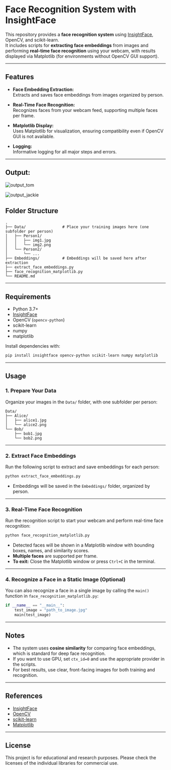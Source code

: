 # Face Recognition System with InsightFace

This repository provides a **face recognition system** using [InsightFace](https://github.com/deepinsight/insightface), OpenCV, and scikit-learn.  
It includes scripts for **extracting face embeddings** from images and performing **real-time face recognition** using your webcam, with results displayed via Matplotlib (for environments without OpenCV GUI support).

---

## Features

- **Face Embedding Extraction:**  
  Extracts and saves face embeddings from images organized by person.

- **Real-Time Face Recognition:**  
  Recognizes faces from your webcam feed, supporting multiple faces per frame.

- **Matplotlib Display:**  
  Uses Matplotlib for visualization, ensuring compatibility even if OpenCV GUI is not available.

- **Logging:**  
  Informative logging for all major steps and errors.

---

## Output:
![output_tom](https://github.com/user-attachments/assets/23a1b6c8-ff51-4d78-b3a3-c849d961c75d)


![output_jackie](https://github.com/user-attachments/assets/e495b864-9fa5-47ec-869e-e3bc826c9c8a)

## Folder Structure

```
.
├── Data/                # Place your training images here (one subfolder per person)
│   ├── Person1/
│   │   ├── img1.jpg
│   │   └── img2.png
│   └── Person2/
│       └── ...
├── Embeddings/          # Embeddings will be saved here after extraction
├── extract_face_embeddings.py
├── face_recognition_matplotlib.py
└── README.md
```

---

## Requirements

- Python 3.7+
- [InsightFace](https://github.com/deepinsight/insightface)
- OpenCV (`opencv-python`)
- scikit-learn
- numpy
- matplotlib

Install dependencies with:

```bash
pip install insightface opencv-python scikit-learn numpy matplotlib
```

---

## Usage

### 1. Prepare Your Data

Organize your images in the `Data/` folder, with one subfolder per person:

```
Data/
├── Alice/
│   ├── alice1.jpg
│   └── alice2.png
└── Bob/
    ├── bob1.jpg
    └── bob2.png
```

---

### 2. Extract Face Embeddings

Run the following script to extract and save embeddings for each person:

```bash
python extract_face_embeddings.py
```

- Embeddings will be saved in the `Embeddings/` folder, organized by person.

---

### 3. Real-Time Face Recognition

Run the recognition script to start your webcam and perform real-time face recognition:

```bash
python face_recognition_matplotlib.py
```

- Detected faces will be shown in a Matplotlib window with bounding boxes, names, and similarity scores.
- **Multiple faces** are supported per frame.
- **To exit:** Close the Matplotlib window or press `Ctrl+C` in the terminal.

---

### 4. Recognize a Face in a Static Image (Optional)

You can also recognize a face in a single image by calling the `main()` function in `face_recognition_matplotlib.py`:

```python
if __name__ == "__main__":
    test_image = "path_to_image.jpg"
    main(test_image)
```

---

## Notes

- The system uses **cosine similarity** for comparing face embeddings, which is standard for deep face recognition.
- If you want to use GPU, set `ctx_id=0` and use the appropriate provider in the scripts.
- For best results, use clear, front-facing images for both training and recognition.

---

## References

- [InsightFace](https://github.com/deepinsight/insightface)
- [OpenCV](https://opencv.org/)
- [scikit-learn](https://scikit-learn.org/)
- [Matplotlib](https://matplotlib.org/)

---

## License

This project is for educational and research purposes. Please check the licenses of the individual libraries for commercial use.
